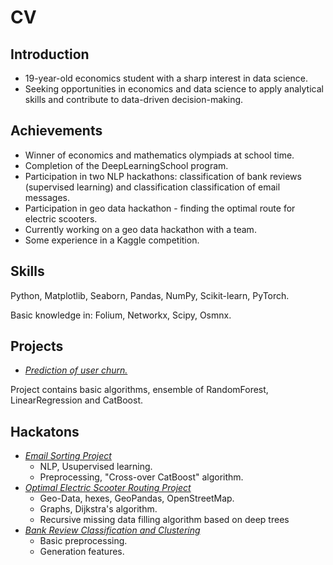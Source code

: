 # CV

## Introduction
- 19-year-old economics student with a sharp interest in data science.
- Seeking opportunities in economics and data science to apply analytical skills and contribute to data-driven decision-making.

## Achievements
- Winner of economics and mathematics olympiads at school time.
- Completion of the DeepLearningSchool program.
- Participation in two NLP hackathons: classification of bank reviews (supervised learning) and classification classification of email messages.
- Participation in geo data hackathon - finding the optimal route for electric scooters.
- Currently working on a geo data hackathon with a team.
- Some experience in a Kaggle competition.

## Skills
Python, Matplotlib, Seaborn, Pandas, NumPy, Scikit-learn, PyTorch.

Basic knowledge in: Folium, Networkx, Scipy, Osmnx.

## Projects
- [_Prediction of user churn._](https://github.com/ekv24/cv/blob/main/prediction_of_user_churn.ipynb)

Project contains basic algorithms, ensemble of RandomForest, LinearRegression and CatBoost. 

## Hackatons

- [_Email Sorting Project_](https://github.com/IzyGolstein/Aeroclub_Hackathon)
  -  NLP, Usupervised learning.
  -  Preprocessing,  "Cross-over CatBoost" algorithm.
- [_Optimal Electric Scooter Routing Project_](https://github.com/IzyGolstein/Whoosh_Hackathon)
  - Geo-Data, hexes, GeoPandas, OpenStreetMap.
  - Graphs, Dijkstra's algorithm.
  - Recursive missing data filling algorithm based on deep trees
- [_Bank Review Classification and Clustering_](https://github.com/ekv24/nlp1_hackaton_banks)
  - Basic preprocessing.
  - Generation features.  
